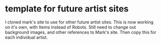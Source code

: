 # template for future artist sites
I cloned mark's site to use for other future artist sites.
This is now working on it's own, with Items instead of Robots.
Still need to change out background images, and other references to Mark's site.
Then copy this for each individual artist.